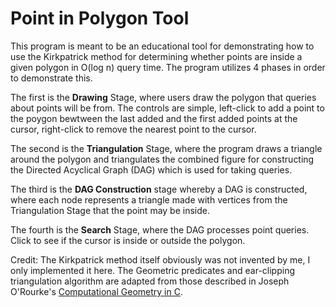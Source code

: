 # Point in Polygon Tool

This program is meant to be an educational tool for demonstrating how to use the Kirkpatrick method for determining whether points are inside a given polygon in O(log n) query time. The program utilizes 4 phases in order to demonstrate this.

The first is the **Drawing** Stage, where users draw the polygon that queries about points will be from. The controls are simple, left-click to add a point to the poygon bewtween the last added and the first added points at the cursor, right-click to remove the nearest point to the cursor.

The second is the **Triangulation** Stage, where the program draws a triangle around the polygon and triangulates the combined figure for constructing the Directed Acyclical Graph (DAG) which is used for taking queries.

The third is the **DAG Construction** stage whereby a DAG is constructed, where each node represents a triangle made with vertices from the Triangulation Stage that the point may be inside.

The fourth is the **Search** Stage, where the DAG processes point queries. Click to see if the cursor is inside or outside the polygon.

Credit: The Kirkpatrick method itself obviously was not invented by me, I only implemented it here. The Geometric predicates and ear-clipping triangulation algorithm are adapted from those described in Joseph O'Rourke's <u>Computational Geometry in C</u>.
